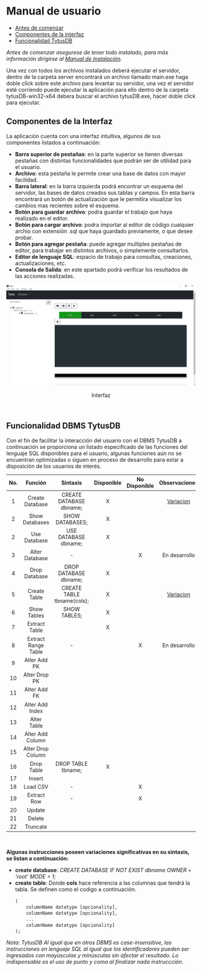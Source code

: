 # Manual de usuario

- [Antes de comenzar](#previo)
- [Componentes de la interfaz](#interfaz)
- [Funcionalidad TytusDB](#funcionalidad)

<a name="previo"></a>*Antes de comenzar asegurese de tener todo instalado, para más información dirigirse al [Manual de Instalación](./Manual_de_Installacion.md).*

Una vez con todos los archivos instalados deberá ejecutar el servidor, dentro de la carpeta server encontrará un archivo llamado main.exe haga doble click sobre este archivo para levantar su servidor, una vez el servidor esté corriendo puede ejecutar la aplicación para ello dentro de la carpeta tytusDB-win32-x64 debera buscar el archivo tytusDB.exe, hacer doble click para ejecutar.


## Componentes de la Interfaz <a name="interfaz"></a>

La aplicación cuenta con una interfaz intuitiva, algunos de sus componentes listados a continuación:
 - **Barra superior de pestañas**: en la parte superior se tienen diversas pestañas con distintas funcionalidades que podrán ser de utilidad para el usuario.
 - **Archivo**: esta pestaña le permite crear una base de datos con mayor facilidad.
 - **Barra lateral**: en la barra izquierda podrá encontrar un esquema del servidor, las bases de datos creados sus tablas y campos. En esta barra encontrará un botón de actualización que le permitira visualizar  los cambios mas recientes sobre el esquema. 
 - **Botón para guardar archivo**: podra guardar el trabajo que haya realizado en el editor.
 - **Botón para cargar archivo**: podra importar al editor de código cualquier archio con extensión .sql que haya guardado previamente, o que desee probar.
 - **Botón para agregar pestaña**: puede agregar multiples pestañas de editor, para trabajar en distintos archivos, o simplemente consultarlos.
 - **Editor de lenguaje SQL**: espacio de trabajo para consultas, creaciones, actualizaciones, etc.
 - **Consola de Salida**: en este apartado podrá verificar los resultados de las acciones realizadas.

<div align="center">
    <img src="./assets/img/Manual_Usuario/interfaz.PNG" width="800">
    <p align="center"> Interfaz </p>
</div>

<br>

## Funcionalidad DBMS TytusDB <a name="funcionalidad"></a>

Con el fin de facilitar la interacción del usuario con el DBMS TytusDB a continuación se proporciona un listado especificado de las funciones del lenguaje SQL disponibles para el usuario, algunas funciones aún no se encuentran optimizadas o siguen en proceso de desarrollo para estar a disposición de los usuarios de interés.

| No. |      Función      |         Sintaxis        | Disponible | No Disponible | Observaciones |
|:---:|:-------------------:|:---------------------:|:----------:|:-------------:|:-------------:|
|  1  | Create Database     | CREATE DATABASE dbname;   |      X     |               |[Variacion](#variacion)|
|  2  | Show Databases      | SHOW DATABASES;           |      X     |               |               |
|  2  | Use Database        | USE DATABASE dbname;      |      X     |               |               |
|  3  | Alter Database      |            -              |            |       X       | En desarrollo |
|  4  | Drop Database       | DROP DATABASE dbname;     |      X     |               |               |
|  5  | Create Table        | CREATE TABLE tbname(cols);|      X     |               |[Variacion](#variacion)|
|  6  | Show Tables         | SHOW TABLES;              |      X     |               |               |
|  7  | Extract Table       |                          |      X     |               |               |
|  8  | Extract Range Table |            -             |            |       X       | En desarrollo |
|  9  | Alter Add PK        |                          |            |               |               |
|  10 | Alter Drop PK       |                          |            |               |               |
|  11 | Alter Add FK        |                          |            |               |               |
|  12 | Alter Add Index     |                          |            |               |               |
|  13 | Alter Table         |                          |            |               |               |
|  14 | Alter Add Column    |                          |            |               |               |
|  15 | Alter Drop Column   |                          |            |               |               |
|  16 | Drop Table          | DROP TABLE tbname;       |      X     |               |               |
|  17 | Insert              |                          |            |               |               |
|  18 | Load CSV            |            -             |            |       X       |               |
|  19 | Extract Row         |            -             |            |       X       |               |
|  20 | Update              |                          |            |               |               |
|  21 | Delete              |                          |            |               |               |
|  22 | Truncate            |                          |            |               |               |


<br>

<a name="variacion"></a>**Algunas instrucciones poseen variaciones significativas en su sintaxis, se listan a continuación:**  

 - **create database**: *CREATE DATABASE IF NOT EXIST dbname OWNER = 'root' MODE = 1;*
 - **create table**: Donde **cols** hace referencia a las columnas que tendrá la tabla. Se definen como el codigo a continuación.
    ~~~
    (  
        columnName datatype [opcionality],
        columnName datatype [opcionality],
        ...
        columnName datatype [opcionality]
    ); 
    ~~~


*Nota: TytusDB Al igual que en otros DBMS es case-insensitive, las instrucciones en lenguaje SQL al igual que los identificadores pueden ser ingresados con mayúsculas y minúsculas sin afectar el resultado. Lo indispensable es el uso de punto y coma al finalizar nada instruccción.*